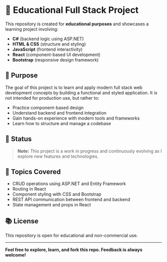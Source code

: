 # 📘 Educational Full Stack Project

This repository is created for **educational purposes** and showcases a learning project involving:

- **C#** (backend logic using ASP.NET)
- **HTML & CSS** (structure and styling)
- **JavaScript** (frontend interactivity)
- **React** (component-based UI development)
- **Bootstrap** (responsive design framework)

## 🎯 Purpose

The goal of this project is to learn and apply modern full stack web development concepts by building a functional and styled application. It is not intended for production use, but rather to:

- Practice component-based design
- Understand backend and frontend integration
- Gain hands-on experience with modern tools and frameworks
- Learn how to structure and manage a codebase

## 🚧 Status

> **Note:** This project is a work in progress and continuously evolving as I explore new features and technologies.

## 🧠 Topics Covered

- CRUD operations using ASP.NET and Entity Framework
- Routing in React
- Component styling with CSS and Bootstrap
- REST API communication between frontend and backend
- State management and props in React

## 📚 License

This repository is open for educational and non-commercial use.

---

**Feel free to explore, learn, and fork this repo. Feedback is always welcome!**
